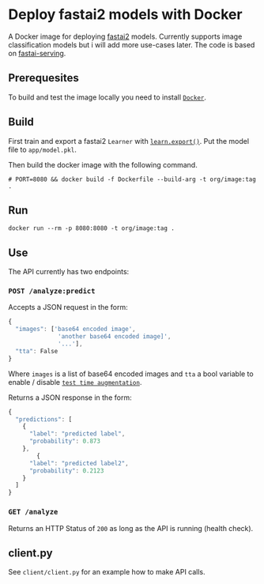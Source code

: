 # Deploy fastai2 models with Docker

A Docker image for deploying [fastai2](https://www.fast.ai/) models. Currently supports image classification models but i will add more use-cases later. The code is based on [fastai-serving](https://github.com/developmentseed/fastai-serving).

## Prerequesites

To build and test the image locally you need to install [`Docker`](https://docs.docker.com/get-docker/).

## Build

First train and export a fastai2 `Learner` with [`learn.export()`](https://docs.fast.ai/basic_train.html#Deploying-your-model). Put the model file to `app/model.pkl`.

Then build the docker image with the following command.

```
# PORT=8080 && docker build -f Dockerfile --build-arg -t org/image:tag .
```

## Run

```
docker run --rm -p 8080:8080 -t org/image:tag .
```

## Use

The API currently has two endpoints:

### `POST /analyze:predict`

Accepts a JSON request in the form:

```js
{
  "images": ['base64 encoded image',
              'another base64 encoded image]',
              '...'],
  "tta": False
}
```
Where `images` is a list of base64 encoded images and `tta` a bool variable to enable / disable [`test time augmentation`](https://docs.fast.ai/basic_train.html#Test-time-augmentation).

Returns a JSON response in the form:

```js
{
  "predictions": [
    { 
      "label": "predicted label",
      "probability": 0.873
    },
        { 
      "label": "predicted label2",
      "probability": 0.2123
    }
  ]
}

```

### `GET /analyze`

Returns an HTTP Status of `200` as long as the API is running (health check).

## client.py

See `client/client.py` for an example how to make API calls.